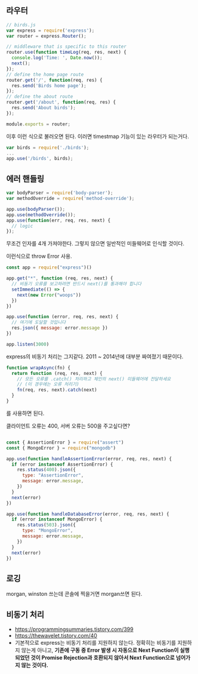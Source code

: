 ## 라우터
```js
// birds.js
var express = require('express');
var router = express.Router();

// middleware that is specific to this router
router.use(function timeLog(req, res, next) {
  console.log('Time: ', Date.now());
  next();
});
// define the home page route
router.get('/', function(req, res) {
  res.send('Birds home page');
});
// define the about route
router.get('/about', function(req, res) {
  res.send('About birds');
});

module.exports = router;
```  
이후 이런 식으로 불러오면 된다. 이러면 timestmap 기능이 있는 라우터가 되는거다.
```js
var birds = require('./birds');
...
app.use('/birds', birds);
```
  
## 에러 핸들링
```js
var bodyParser = require('body-parser');
var methodOverride = require('method-override');

app.use(bodyParser());
app.use(methodOverride());
app.use(function(err, req, res, next) {
  // logic
});
```
무조건 인자를 4개 가져야한다. 그렇지 않으면 일반적인 미들웨어로 인식할 것이다.  
  
이런식으로 throw Error 사용.
```js
const app = require("express")()

app.get("*", function (req, res, next) {
  // 비동기 오류를 보고하려면 반드시 next()를 통과해야 합니다
  setImmediate(() => {
    next(new Error("woops"))
  })
})

app.use(function (error, req, res, next) {
  // 여기에 도달할 것입니다
  res.json({ message: error.message })
})

app.listen(3000)
```  
  
express의 비동기 처리는 그지같다. 2011 ~ 2014년에 대부분 짜여졌기 때문이다.  
```js
function wrapAsync(fn) {
  return function (req, res, next) {
    // 모든 오류를 .catch() 처리하고 체인의 next() 미들웨어에 전달하세요
    // (이 경우에는 오류 처리기)
    fn(req, res, next).catch(next)
  }
}
```
를 사용하면 된다. 
  
클라이언트 오류는 400, 서버 오류는 500을 주고싶다면?
```js

const { AssertionError } = require("assert")
const { MongoError } = require("mongodb")

app.use(function handleAssertionError(error, req, res, next) {
  if (error instanceof AssertionError) {
    res.status(400).json({
      type: "AssertionError",
      message: error.message,
    })
  }
  next(error)
})

app.use(function handleDatabaseError(error, req, res, next) {
  if (error instanceof MongoError) {
    res.status(503).json({
      type: "MongoError",
      message: error.message,
    })
  }
  next(error)
})
```
## 로깅
morgan, winston 쓰는데 콘솔에 찍을거면 morgan쓰면 된다.

## 비동기 처리
* https://programmingsummaries.tistory.com/399
* https://thewavelet.tistory.com/40
* 기본적으로 express는 비동기 처리를 지원하지 않는다. 정확히는 비동기를 지원하지 않는게 아니고, **기존에 구동 중 Error 발생 시 자동으로 Next Function이 실행되었던 것이 Promise Rejection과 호환되지 않아서 Next Function으로 넘어가지 않는 것이다.**
